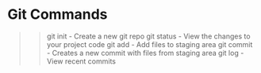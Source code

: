 # Git Commands

>> git init - Create a new git repo
>> git status - View the changes to your project code
>> git add - Add files to staging area
>> git commit - Creates a new commit with files from staging area
>> git log - View recent commits
